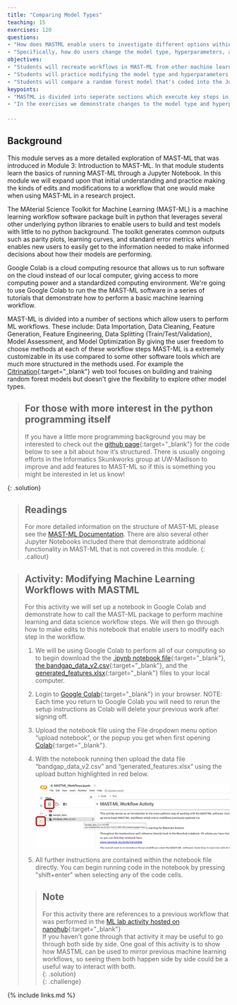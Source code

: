 ```yaml
---
title: "Comparing Model Types"
teaching: 15
exercises: 120
questions:
- "How does MASTML enable users to investigate different options within a machine learning workflow?"
- "Specifically, how do users change the model type, hyperparameters, and define a grid search of hyperparameters?"
objectives:
- "Students will recreate workflows in MAST-ML from other machine learning software in (like Citrination or other base ML software packages like scikit-learn)."
- "Students will practice modifying the model type and hyperparameters within a machine learning workflow in MAST-ML by editing code in a Jupyter Notebook."
- "Students will compare a random forest model that's coded into the Jupyter Notebook to a model of their choice and assess the relative performance of the model types."
keypoints:
- "MASTML is divided into seperate sections which execute key steps in a machine learning workflow. By changing individual steps with a few lines of code we can change settings and configurations at each step."
- "In the exercises we demonstrate changes to the model type and hyperparemeters. Additionally changes can be made to data cleaning, feature generation/engineering, model assessment by making similar edits in the notebook."

---
```

## Background
This module serves as a more detailed exploration of MAST-ML that was introduced in Module 3: Introduction to MAST-ML. In that module students learn the basics of running MAST-ML through a Jupyter Notebook.
In this module we will expand upon that initial understanding and practice making the kinds of edits and modifications to a workflow that one would make when using MAST-ML in a research project.

  
The MAterial Science Toolkit for Machine Learning (MAST-ML) is a machine learning workflow software package built in python that leverages several other underlying python libraries to enable users to build and test models with little to no python background.
The toolkit generates common outputs such as parity plots, learning curves, and standard error metrics which enables new users to easily get to the information needed to make informed decisions about how their models are performing.
  
Google Colab is a cloud computing resource that allows us to run software on the cloud instead of our local computer, giving access to more computing power and a standardized computing environment.
We're going to use Google Colab to run the the MAST-ML software in a series of tutorials that demonstrate how to perform a basic machine learning workflow.
  
MAST-ML is divided into a number of sections which allow users to perform ML workflows. These include: Data Importation, Data Cleaning, Feature Generation, Feature Engineering, Data Splitting (Train/Test/Validation), Model Assessment, and Model Optimization
By giving the user freedom to choose methods at each of these workflow steps MAST-ML is a extremely customizable in its use compared to some other software tools which are much more structured in the methods used. 
For example the [Citrination](https://citrination.com/users/sign_in){:target="_blank"} web tool focuses on building and training random forest models but doesn't give the flexibility to explore other model types.
  
> ## For those with more interest in the python programming itself
>  
> If you have a little more programming background you may be interested to check out the [github page](https://github.com/uw-cmg/MAST-ML){:target="_blank"} for the code below to see a bit about how it’s structured. There is usually ongoing efforts in the Informatics Skunkworks group at UW-Madison to improve and add features to MAST-ML so if this is something you might be interested in let us know!  
>  
{: .solution}    
  
> ## Readings
> For more detailed information on the structure of MAST-ML please see the [MAST-ML Documentation](https://mastmldocs.readthedocs.io/en/latest/).
> There are also several other Jupyter Notebooks included there that demonstrate additional functionality in MAST-ML that is not covered in this module.
{: .callout}
  
> ## Activity: Modifying Machine Learning Workflows with MASTML
> For this activity we will set up a notebook in Google Colab and demonstrate how to call the MAST-ML package to perform machine learning and data science workflow steps.
> We will then go through how to make edits to this notebook that enable users to modify each step in the workflow.
>  
> 1. We will be using Google Colab to perform all of our computing so to begin download the the 
> [.ipynb notebook file](https://drive.google.com/file/d/1IxmrvpptZUuAX1RGZtgGvjwGIi264GBb/view?usp=sharing){:target="_blank"}, 
> [the bandgap_data_v2.csv](https://drive.google.com/file/d/17W3MILay6-vusnVaEqKLMip96pzjiWq_/view?usp=sharing){:target="_blank"}, 
> and the [generated_features.xlsx](https://docs.google.com/spreadsheets/d/10Oy_XdH51db9e769OqKtD9-agHk1L6ug/edit?usp=sharing&ouid=110973014880550868255&rtpof=true&sd=true){:target="_blank"} 
> files to your local computer.   
>  
> 2. Login to [Google Colab](https://colab.research.google.com/){:target="_blank"} in your browser. NOTE: Each time you return to Google Colab you will need to rerun the setup instructions as Colab will delete your previous work after signing off.
>  
> 3. Upload the notebook file using the File dropdown menu option “upload notebook”, or the popup you get when first opening [Colab](https://colab.research.google.com/){:target="_blank"}.  
>  
> 4. With the notebook running then upload the data file “bandgap_data_v2.csv” and “generated_features.xlsx” using the upload button highlighted in red below.  
>  
>    ![Uploading Data to Colab](../fig/workflows_1.png "Uploading data to Colab")    
>  
> 5. All further instructions are contained within the notebook file directly. You can begin running code in the notebook by pressing "shift+enter" when selecting any of the code cells.  
>  
> > ## Note
> >  
> > For this activity there are references to a previous workflow that was performed in the [ML lab activity hosted on nanohub](https://nanohub.org/tools/intromllab){:target="_blank"}   
> > If you haven’t gone through that activity it may be useful to go through both side by side. One goal of this activity is to show how MASTML can be used to mirror previous machine learning workflows, so seeing them both happen side by side could be a useful way to interact with both.  
> {: .solution}  
{: .challenge}
  
{% include links.md %}


